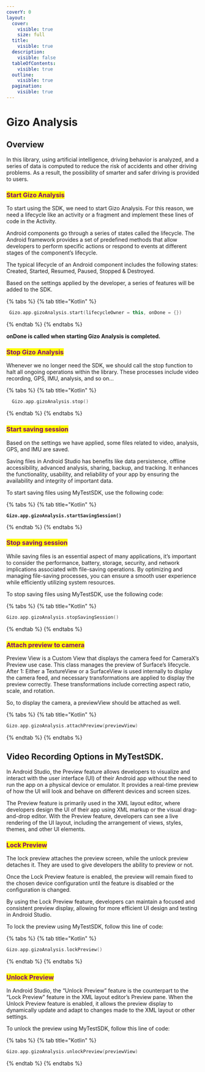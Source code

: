 ```yaml
---
coverY: 0
layout:
  cover:
    visible: true
    size: full
  title:
    visible: true
  description:
    visible: false
  tableOfContents:
    visible: true
  outline:
    visible: true
  pagination:
    visible: true
---
```


# Gizo Analysis

## Overview

In this library, using artificial intelligence, driving behavior is analyzed, and a series of data is computed to reduce the risk of accidents and other driving problems. As a result, the possibility of smarter and safer driving is provided to users.

###

### <mark style="color:purple;">Start Gizo Analysis</mark>

To start using the SDK, we need to start Gizo Analysis. For this reason, we need a lifecycle like an activity or a fragment and implement these lines of code in the Activity.

Android components go through a series of states called the lifecycle. The Android framework provides a set of predefined methods that allow developers to perform specific actions or respond to events at different stages of the component’s lifecycle.

The typical lifecycle of an Android component includes the following states: Created, Started, Resumed, Paused, Stopped & Destroyed.

Based on the settings applied by the developer, a series of features will be added to the SDK.

{% tabs %}
{% tab title="Kotlin" %}
```kotlin
 Gizo.app.gizoAnalysis.start(lifecycleOwner = this, onDone = {})
```
{% endtab %}
{% endtabs %}

**onDone is called when starting Gizo Analysis is completed.**

###

### <mark style="color:purple;">Stop Gizo Analysis</mark>

Whenever we no longer need the SDK, we should call the stop function to halt all ongoing operations within the library. These processes include video recording, GPS, IMU, analysis, and so on…&#x20;

{% tabs %}
{% tab title="Kotlin" %}
```kotlin
  Gizo.app.gizoAnalysis.stop()
```
{% endtab %}
{% endtabs %}

###

### <mark style="color:purple;">Start saving session</mark>

Based on the settings we have applied, some files related to video, analysis, GPS, and IMU are saved.

Saving files in Android Studio has benefits like data persistence, offline accessibility, advanced analysis, sharing, backup, and tracking. It enhances the functionality, usability, and reliability of your app by ensuring the availability and integrity of important data.

To start saving files using MyTestSDK, use the following code:

{% tabs %}
{% tab title="Kotlin" %}
<pre class="language-kotlin"><code class="lang-kotlin"><strong>Gizo.app.gizoAnalysis.startSavingSession() 
</strong></code></pre>
{% endtab %}
{% endtabs %}

###

### <mark style="color:purple;">Stop saving session</mark>

While saving files is an essential aspect of many applications, it’s important to consider the performance, battery, storage, security, and network implications associated with file-saving operations. By optimizing and managing file-saving processes, you can ensure a smooth user experience while efficiently utilizing system resources.

To stop saving files using MyTestSDK, use the following code:

{% tabs %}
{% tab title="Kotlin" %}
```kotlin
Gizo.app.gizoAnalysis.stopSavingSession()
```
{% endtab %}
{% endtabs %}

###

### <mark style="color:purple;">Attach preview to camera</mark>

Preview View is a Custom View that displays the camera feed for CameraX’s Preview use case. This class manages the preview of Surface’s lifecycle. After 1: Either a TextureView or a SurfaceView is used internally to display the camera feed, and necessary transformations are applied to display the preview correctly. These transformations include correcting aspect ratio, scale, and rotation.

So, to display the camera, a previewView should be attached as well.

{% tabs %}
{% tab title="Kotlin" %}
```kotlin
Gizo.app.gizoAnalysis.attachPreview(previewView)
```
{% endtab %}
{% endtabs %}

##

## Video Recording Options in MyTestSDK.

In Android Studio, the Preview feature allows developers to visualize and interact with the user interface (UI) of their Android app without the need to run the app on a physical device or emulator. It provides a real-time preview of how the UI will look and behave on different devices and screen sizes.

The Preview feature is primarily used in the XML layout editor, where developers design the UI of their app using XML markup or the visual drag-and-drop editor. With the Preview feature, developers can see a live rendering of the UI layout, including the arrangement of views, styles, themes, and other UI elements.

### <mark style="color:purple;">Lock Preview</mark>

The lock preview attaches the preview screen, while the unlock preview detaches it. They are used to give developers the ability to preview or not.

Once the Lock Preview feature is enabled, the preview will remain fixed to the chosen device configuration until the feature is disabled or the configuration is changed.

By using the Lock Preview feature, developers can maintain a focused and consistent preview display, allowing for more efficient UI design and testing in Android Studio.

To lock the preview using MyTestSDK, follow this line of code:

{% tabs %}
{% tab title="Kotlin" %}
```kotlin
Gizo.app.gizoAnalysis.lockPreview()
```
{% endtab %}
{% endtabs %}



### <mark style="color:purple;">Unlock Preview</mark>

In Android Studio, the “Unlock Preview” feature is the counterpart to the “Lock Preview” feature in the XML layout editor’s Preview pane. When the Unlock Preview feature is enabled, it allows the preview display to dynamically update and adapt to changes made to the XML layout or other settings.

To unlock the preview using MyTestSDK, follow this line of code:

{% tabs %}
{% tab title="Kotlin" %}
```kotlin
Gizo.app.gizoAnalysis.unlockPreview(previewView)
```
{% endtab %}
{% endtabs %}
